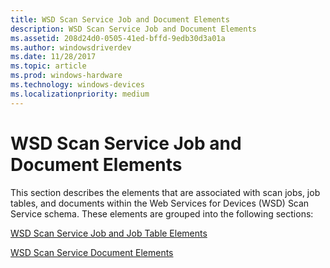 ```yaml
---
title: WSD Scan Service Job and Document Elements
description: WSD Scan Service Job and Document Elements
ms.assetid: 208d24d0-0505-41ed-bffd-9edb30d3a01a
ms.author: windowsdriverdev
ms.date: 11/28/2017
ms.topic: article
ms.prod: windows-hardware
ms.technology: windows-devices
ms.localizationpriority: medium
---
```


# WSD Scan Service Job and Document Elements


This section describes the elements that are associated with scan jobs, job tables, and documents within the Web Services for Devices (WSD) Scan Service schema. These elements are grouped into the following sections:

[WSD Scan Service Job and Job Table Elements](wsd-scan-service-job-and-job-table-elements.md)

[WSD Scan Service Document Elements](wsd-scan-service-document-elements.md)

 

 





